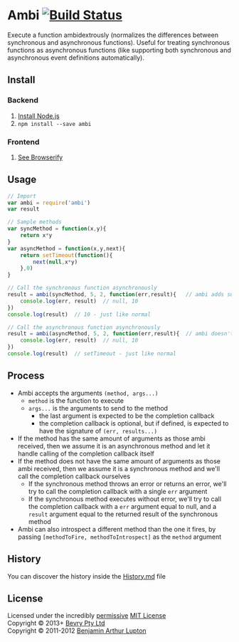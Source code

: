 # Ambi [![Build Status](https://secure.travis-ci.org/bevry/ambi.png?branch=master)](http://travis-ci.org/bevry/ambi)
Execute a function ambidextrously (normalizes the differences between synchronous and asynchronous functions).
Useful for treating synchronous functions as asynchronous functions (like supporting both synchronous and asynchronous event definitions automatically).



## Install

### Backend

1. [Install Node.js](http://bevry.me/node/install)
2. `npm install --save ambi`

### Frontend

1. [See Browserify](http://browserify.org)



## Usage

``` javascript
// Import
var ambi = require('ambi')
var result

// Sample methods
var syncMethod = function(x,y){
	return x*y
}
var asyncMethod = function(x,y,next){
	return setTimeout(function(){
		next(null,x*y)
	},0)
}

// Call the synchronous function asynchronously
result = ambi(syncMethod, 5, 2, function(err,result){   // ambi adds support for this asynchronous callback automatically
	console.log(err, result)  // null, 10
})
console.log(result)  // 10 - just like normal

// Call the asynchronous function asynchronously
result = ambi(asyncMethod, 5, 2, function(err,result){  // ambi doesn't do anything special here
	console.log(err, result)  // null, 10
})
console.log(result)  // setTimeout - just like normal
```



## Process

- Ambi accepts the arguments `(method, args...)`
	- `method` is the function to execute
	- `args...` is the arguments to send to the method
		- the last argument is expected to be the completion callback
		- the completion callback is optional, but if defined, is expected to have the signature of `(err, results...)`
- If the method has the same amount of arguments as those ambi received, then we assume it is an asynchronous method and let it handle calling of the completion callback itself
- If the method does not have the same amount of arguments as those ambi received, then we assume it is a synchronous method and we'll call the completion callback ourselves
	- If the synchronous method throws an error or returns an error, we'll try to call the completion callback with a single `err` argument
	- If the synchronous method executes without error, we'll try to call the completion callback with a `err` argument equal to null, and a `result` argument equal to the returned result of the synchronous method
- Ambi can also introspect a different method than the one it fires, by passing `[methodToFire, methodToIntrospect]` as the `method` argument



## History
You can discover the history inside the [History.md](https://github.com/bevry/ambi/blob/master/History.md#files) file



## License
Licensed under the incredibly [permissive](http://en.wikipedia.org/wiki/Permissive_free_software_licence) [MIT License](http://creativecommons.org/licenses/MIT/)
<br/>Copyright © 2013+ [Bevry Pty Ltd](http://bevry.me)
<br/>Copyright © 2011-2012 [Benjamin Arthur Lupton](http://balupton.com)
